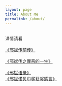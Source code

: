 ```yaml
---
layout: page
title: About Me
permalink: /about/
---
```

<br>
详情请看
<br>
<br>
<a href="https://www.baidu.com" target="_self">《邢斌传前传》</a>
<br>
<br>
<a href="https://www.baidu.com" target="_self">《邢斌传之罪恶的一生》</a>
<br>
<br>
<a href="https://www.baidu.com" target="_self">《邢斌语录》</a>
<br>
<a href="https://www.baidu.com" target="_self">《邢斌诺贝尔奖获奖感言》</a>
<br>

